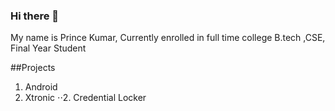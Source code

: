 ### Hi there 👋

<!--
**iamnovaprince/iamnovaprince** is a ✨ _special_ ✨ repository because its `README.md` (this file) appears on your GitHub profile.

Here are some ideas to get you started:

- 🔭 I’m currently working on ...
- 🌱 I’m currently learning ...
- 👯 I’m looking to collaborate on ...
- 🤔 I’m looking for help with ...
- 💬 Ask me about ...
- 📫 How to reach me: ...
- 😄 Pronouns: ...
- ⚡ Fun fact: ...
-->

My name is Prince Kumar, Currently enrolled in full time college
B.tech ,CSE, Final Year Student

##Projects
1. Android
  1. Xtronic
⋅⋅2. Credential Locker

